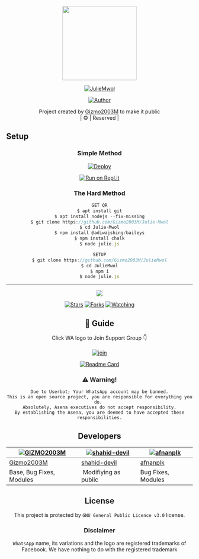 
<div align="center">
  <img border-radius: 15px src="https://avatars.githubusercontent.com/u/83164448?v=4" width="200" height="200"/>
  <p align="center">
<a href="#"><img title="JulieMwol" src="https://img.shields.io/badge/JulieMwol-green?colorA=%23ff0000&colorB=%23017e40&style=for-the-badge"></a>
</p>
  <p align="center">
<a href="https://github.com/Gizmo2003M"><img title="Author" src="https://img.shields.io/badge/Author-Gizmo2003M/JulieMwol?color=blue&style=for-the-badge&logo=whatsapp"></a>
</p>
</div>
<p align="center">
Project created by <a href="https://github.com/Gizmo2003M">Gizmo2003M</a> to make it public
    <br>
       | © |
        Reserved |
    <br> 
</p>

## Setup
<div align="center">

  ### Simple Method
  
[![Deploy](https://www.herokucdn.com/deploy/button.svg)](https://heroku.com/deploy?template=https://github.com/Gizmo2003M/Julie-Mwol) 
  
[![Run on Repl.it](https://repl.it/badge/github/quiec/whatsAlfa)](https://replit.com/@Gizmo2003M/JulieMwol)
  
### The Hard Method
```js
GET QR
$ apt install git
$ apt install nodejs --fix-missing
$ git clone https://github.com/Gizmo2003M/Julie-Mwol
$ cd Julie-Mwol
$ npm install @adiwajshing/baileys
$ npm install chalk
$ node julie.js
```
      
```js
SETUP
$ git clone https://github.com/Gizmo2003M/JulieMwol
$ cd JulieMwol
$ npm i
$ node julie.js
```

----

  <p align="center">
  <a href="httsp://github.com/Gizmo2003M/JulieMwol">
    
<a href="https://github.com/Gizmo2003M/followers">
<img src="https://img.shields.io/github/repo-size/Gizmo2003M/Julie-Mwol?color=green&label=Repo%20total%20size&style=plastic">
<p align="center">
<a href="https://github.com/Gizmo2003M/followers"
<img title="Followers" src="https://img.shields.io/github/followers/Gizmo2003M?color=blue&style=flat-square"></a>
<a href="https://github.com/Gizmo2003M/JulieMwol/stargazers/"><img title="Stars" src="https://img.shields.io/github/stars/Gizmo2003M/JulieMwol?color=blue&style=flat-square"></a>
<a href="https://github.com/Gizmo2003M/JulieMwol/network/members"><img title="Forks" src="https://img.shields.io/github/forks/Gizmo2003M/JulieMwol?color=blue&style=flat-square"></a>
<a href="https://github.com/Gizmo2003M/JulieMwol/watchers"><img title="Watching" src="https://img.shields.io/github/watchers/Gizmo2003M/JulieMwol?label=Watchers&color=blue&style=flat-square"></a>
</p>

## 📢 Guide
Click WA logo to Join Support Group 👇
    <br>
<br>
  [![join](https://github.com/Alien-alfa/PublicBot/blob/main/wlogo.svg.png)](https://chat.whatsapp.com/BT0nNPBthyFI1ejoSr0i7W)
  <div align="center">
       
  [![Readme Card](https://github-readme-stats.vercel.app/api/pin/?username=Gizmo2003M&repo=Julie-Mwol&theme=nightowl)](https://github.com/Gizmo2003M/Julie-Mwol)
  </div>
    
### ⚠️ Warning! 
```
Due to Userbot; Your WhatsApp account may be banned.
This is an open source project, you are responsible for everything you do. 
Absolutely, Asena executives do not accept responsibility.
By establishing the Asena, you are deemed to have accepted these responsibilities.
```

## Developers
  <div align="center">
    
  [![GIZMO2003M](https://github.com/Gizmo2003M.png?size=100)](https://github.com/Gizmo2003M) |  [![shahid-devil](https://github.com/shahid-devil.png?size=100)](https://github.com/shahid-devil) | [![afnanplk](https://github.com/afnanplk.png?size=100)](https://github.com/afnanplk) 
----|----|----
[Gizmo2003M](https://github.com/Gizmo2003M)  | [shahid-devil](https://github.com/shahid-devil) | [afnanplk](https://github.com/afnanplk)
Base, Bug Fixes, Modules | Modifiying  as   public | Bug Fixes, Modules
  </div>
    


## License
This project is protected by `GNU General Public Licence v3.0` license.

### Disclaimer
`WhatsApp` name, its variations and the logo are registered trademarks of Facebook. We have nothing to do with the registered trademark

